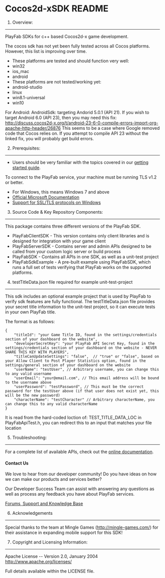 Cocos2d-xSDK README
========
1. Overview:
----
PlayFab SDKs for c++ based Cocos2d-x game development.

The cocos sdk has not yet been fully tested across all Cocos platforms.  However, this list is improving over time.
* These platforms are tested and should function very well:
 * win32
 * ios_mac
 * android
* These platforms are not tested/working yet:
 * android-studio
 * linux
 * win8.1-universal
 * win10

For Android:
AndroidSdk: targeting Andorid 5.0.1 (API 21).
If you wish to target Android 6.0 (API 23), then you may need this fix:
http://discuss.cocos2d-x.org/t/android-23-6-0-compile-errors-import-org-apache-http-header/26876
This seems to be a case where Google removed code that Cocos relies on.  If you attempt to compile API 23 without the linked fix, you will probably get build errors.

2. Prerequisites:
----
* Users should be very familiar with the topics covered in our [getting started guide](https://playfab.com/docs/getting-started-with-playfab/).

To connect to the PlayFab service, your machine must be running TLS v1.2 or better.
* For Windows, this means Windows 7 and above
* [Official Microsoft Documentation](https://msdn.microsoft.com/en-us/library/windows/desktop/aa380516%28v=vs.85%29.aspx)
* [Support for SSL/TLS protocols on Windows](http://blogs.msdn.com/b/kaushal/archive/2011/10/02/support-for-ssl-tls-protocols-on-windows.aspx)

3. Source Code & Key Repository Components:
----
This package contains three different versions of the PlayFab SDK.

* PlayFabClientSDK - This version contains only client libraries and is designed for integration with your game client
* PlayFabServerSDK - Contains server and admin APIs designed to be called from your custom logic server or build process
* PlayFabSDK - Contains all APIs in one SDK, as well as a unit-test project
* PlayFabSdkExample - A pre-built example using PlayFabSDK, which runs a full set of tests verifying that PlayFab works on the supported platforms.

4. testTitleData.json file required for example unit-test-project
----

This sdk includes an optional example project that is used by PlayFab to verify sdk features are fully functional.  The testTitleData.json file provides your secret title information to the unit-test project, so it can execute tests in your own PlayFab title.

The format is as follows:

    {
    	"titleId": "your Game Title ID, found in the settings/credentials section of your dashboard on the website",
    	"developerSecretKey": "your PlayFab API Secret Key, found in the settings/credentials section of your dashboard on the website - NEVER SHARE THIS KEY WITH PLAYERS",
    	"titleCanUpdateSettings": "false",  // "true" or "false", based on your Allow Client to Post Player Statistics option, found in the settings/general section of your dashboard on the website
    	"userName": "testUser", // Arbitrary username, you can change this to any valid username
    	"userEmail": "your@email.com", // This email address will be bound to the username above
    	"userPassword": "testPassword", // This must be the correct password for the testUser above (if that user does not exist yet, this will be the new password)
    	"characterName": "testCharacter" // Arbitrary characterName, you can change this to any valid characterName
    }

It is read from the hard-coded loction of: TEST_TITLE_DATA_LOC in PlayFabApiTest.h, you can redirect this to an input that matches your file location


5. Troubleshooting:
----
For a complete list of available APIs, check out the [online documentation](http://api.playfab.com/Documentation/).

#### Contact Us
We love to hear from our developer community!
Do you have ideas on how we can make our products and services better?

Our Developer Success Team can assist with answering any questions as well as process any feedback you have about PlayFab services.

[Forums, Support and Knowledge Base](https://community.playfab.com/hc/en-us)

6. Acknowledgements
----
Special thanks to the team at Mingle Games (http://mingle-games.com/) for their assistance in expanding mobile support for this SDK!

7. Copyright and Licensing Information:
----
  Apache License --
  Version 2.0, January 2004
  http://www.apache.org/licenses/

  Full details available within the LICENSE file.

